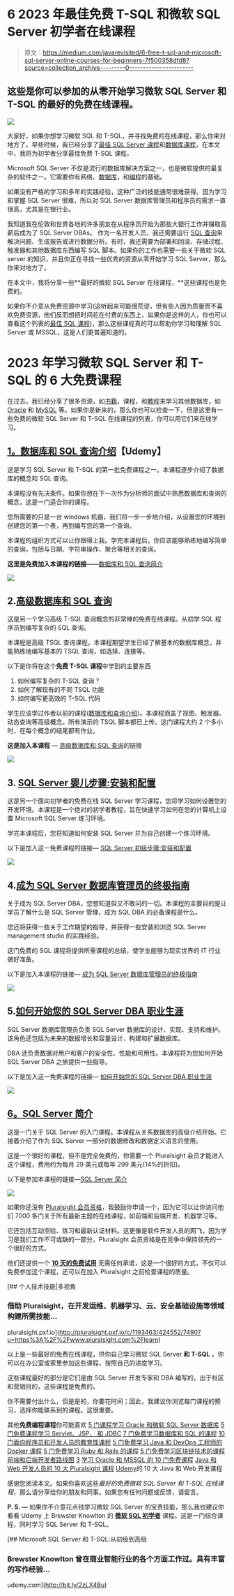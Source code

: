 # 6 2023 年最佳免费 T-SQL 和微软 SQL Server 初学者在线课程

> 原文：<https://medium.com/javarevisited/6-free-t-sql-and-microsoft-sql-server-online-courses-for-beginners-7f500358dfd8?source=collection_archive---------0----------------------->

## 这些是你可以参加的从零开始学习微软 SQL Server 和 T-SQL 的最好的免费在线课程。

[![](img/46c9295132b253725cbbf246c7f059d1.png)](http://bit.ly/2BQuq2O)

大家好，如果你想学习微软 SQL 和 T-SQL，并寻找免费的在线课程，那么你来对地方了。早些时候，我已经分享了[最佳 SQL Server 课程](https://javarevisited.blogspot.com/2020/02/top-5-courses-to-learn-microsoft-sql-server-mssql.html)和[数据库课程](/hackernoon/top-5-sql-and-database-courses-to-learn-online-48424533ac61)，在本文中，我将为初学者分享最佳免费 T-SQL 课程。

Microsoft SQL Server 不仅是流行的数据库解决方案之一，也是微软提供的最复杂的软件之一。它需要你有网络、[数据库](https://javarevisited.blogspot.com/2018/05/top-5-sql-and-database-courses-to-learn-online.html)，和[编程](https://javarevisited.blogspot.com/2014/01/10-tips-to-improve-programming-skill-become-better-programmer.html)的基础。

如果没有严格的学习和多年的实践经验，这种广泛的技能通常很难获得。因为学习和掌握 SQL Server 很难，所以对 SQL Server 数据库管理员和程序员的需求一直很高，尤其是在银行业。

我知道我在伦敦和世界各地的许多朋友在从程序员开始为那些大银行工作并赚取高薪后成为了 SQL Server DBAs。
作为一名开发人员，我还需要运行 [SQL 查询](https://javarevisited.blogspot.com/2017/01/a-better-way-to-write-sql-queries.html)来解决问题、生成报告或进行数据分析。有时，我还需要为部署和回滚、存储过程、触发器和其他数据库东西编写 SQL 脚本。如果你的工作也需要一些关于微软 SQL server 的知识，并且你正在寻找一些优秀的资源从零开始学习 SQL Server，那么你来对地方了。

在本文中，我将分享一些**最好的微软 SQL Server 在线课程，**这些课程也是免费的。

如果你不介意从免费资源中学习(这听起来可能很荒谬，但有些人因为质量而不喜欢免费资源，他们反而想把时间花在付费的东西上，如果你是这样的人，你也可以查看这个列表的[最佳 SQL 课程](https://javarevisited.blogspot.com/2018/05/top-5-sql-and-database-courses-to-learn-online.html))，那么这些课程真的可以帮助你学习和理解 SQL Server 或 MSSQL，这是人们更普遍知道的。

# 2023 年学习微软 SQL Server 和 T-SQL 的 6 大免费课程

在过去，我已经分享了很多资源，如[书籍](https://javarevisited.blogspot.com/2018/07/top-5-advanced-sql-books-for.html)，课程，和[教程](https://javarevisited.blogspot.com/2015/11/2nd-highest-salary-in-oracle-using-rownumber-rank-example.html)来学习其他数据库，如 [Oracle](http://www.java67.com/2018/02/5-free-oracle-and-microsoft-sql-server-online-courses.html) 和 [MySQL](https://javarevisited.blogspot.com/2018/05/top-5-mysql-courses-to-learn-online.html) 等。如果你是新来的，那么你也可以检查一下，但是这里有一些免费的微软 SQL Server 和 T-SQL 在线课程的列表，你可以用它们来在线学习。

## [1。数据库和 SQL 查询介绍](http://bit.ly/2BQuq2O)【Udemy】

这是学习 SQL Server 和 T-SQL 的第一批免费课程之一。本课程逐步介绍了数据库的概念和 SQL 查询。

本课程没有先决条件。如果你想在下一次作为分析师的面试中熟悉数据库和查询的概念，这是一门适合你的课程。

您所需要的只是一台 windows 机器，我们将一步一步地介绍，从设置您的环境到创建您的第一个表，再到编写您的第一个查询。

本课程的组织方式可以让你跟得上我。学完本课程后，你应该能够熟练地编写简单的查询，包括与日期、字符串操作、聚合等相关的查询。

**这里是免费加入本课程的链接**——[数据库和 SQL 查询简介](http://bit.ly/2BQuq2O)

[![](img/83cdf39a2db27b5dfdf709f51fa2d34e.png)](http://bit.ly/2BQuq2O)

## 2.[高级数据库和 SQL 查询](http://bit.ly/2DaX8vH)

这是另一个学习高级 T-SQL 查询概念的非常棒的免费在线课程。从初学 SQL 程序员到编写复杂的 SQL 查询。

本课程是高级 TSQL 查询课程。本课程期望学生已经了解基本的数据库概念，并能熟练地编写基本的 TSQL 查询，如选择、连接等。

以下是你将在这个**免费 T-SQL 课程**中学到的主要东西

1.  如何编写复杂的 T-SQL 查询？
2.  如何了解现有的不同 TSQL 功能
3.  如何编写更高效的 T-SQL 代码

学生应该学过作者以前的课程([数据库和查询介绍](http://bit.ly/2BQuq2O))。本课程涵盖了视图、触发器、动态查询等高级概念。所有演示的 TSQL 脚本都已上传。这门课程大约 2 个多小时，在每个概念的结尾都有作业。

**这是加入本课程** — [高级数据库和 SQL 查询](http://bit.ly/2DaX8vH)的链接

[![](img/1ee7cb53534b70f1a79f11a931f00eb9.png)](http://bit.ly/2DaX8vH)

## 3. [SQL Server 婴儿步骤:安装和配置](https://click.linksynergy.com/fs-bin/click?id=JVFxdTr9V80&subid=0&offerid=323058.1&type=10&tmpid=14538&RD_PARM1=https%3A%2F%2Fwww.udemy.com%2Fsql-server-baby-step%2F)

这是另一个面向初学者的免费在线 SQL Server 学习课程，您将学习如何设置您的开发环境。本课程是一个绝对的初学者教程，旨在快速学习如何在您的计算机上设置 Microsoft SQL Server 练习环境。

学完本课程后，您将知道如何安装 SQL Server 并为自己创建一个练习环境。

以下是加入这一免费课程的链接— [SQL Server 初级步骤:安装和配置](https://click.linksynergy.com/fs-bin/click?id=JVFxdTr9V80&subid=0&offerid=323058.1&type=10&tmpid=14538&RD_PARM1=https%3A%2F%2Fwww.udemy.com%2Fsql-server-baby-step%2F)

[![](img/18a39c23567ad7011d74772600176590.png)](https://click.linksynergy.com/fs-bin/click?id=JVFxdTr9V80&subid=0&offerid=323058.1&type=10&tmpid=14538&RD_PARM1=https%3A%2F%2Fwww.udemy.com%2Fsql-server-baby-step%2F)

## 4.[成为 SQL Server 数据库管理员的终极指南](https://click.linksynergy.com/fs-bin/click?id=JVFxdTr9V80&subid=0&offerid=323058.1&type=10&tmpid=14538&RD_PARM1=https%3A%2F%2Fwww.udemy.com%2Fthe-ultimate-guide-in-becoming-a-sql-server-dba%2F)

关于成为 SQL Server DBA，您想知道但又不敢问的一切。本课程的主要目的是让学员了解什么是 SQL Server 管理，成为 SQL DBA 的必备课程是什么。

您还将获得一些关于工作期望的指导，并获得一些安装和浏览 SQL Server management studio 的实践经验。

这门免费的 SQL 课程将提供所需课程的总结，使学生能够为现实世界的 IT 行业做好准备。

以下是加入本课程的链接— [成为 SQL Server 数据库管理员的终极指南](https://click.linksynergy.com/fs-bin/click?id=JVFxdTr9V80&subid=0&offerid=323058.1&type=10&tmpid=14538&RD_PARM1=https%3A%2F%2Fwww.udemy.com%2Fthe-ultimate-guide-in-becoming-a-sql-server-dba%2F)

[![](img/f57c5fdb86d54f8a375d901676925666.png)](https://click.linksynergy.com/fs-bin/click?id=JVFxdTr9V80&subid=0&offerid=323058.1&type=10&tmpid=14538&RD_PARM1=https%3A%2F%2Fwww.udemy.com%2Fthe-ultimate-guide-in-becoming-a-sql-server-dba%2F)

## 5.[如何开始您的 SQL Server DBA 职业生涯](https://click.linksynergy.com/fs-bin/click?id=JVFxdTr9V80&subid=0&offerid=323058.1&type=10&tmpid=14538&RD_PARM1=https%3A%2F%2Fwww.udemy.com%2Fhow-to-become-a-real-world-sql-server-dba%2F)

SQL Server 数据库管理员负责 SQL Server 数据库的设计、实现、支持和维护。该角色还包括为未来的数据增长和容量设计、构建和扩展数据库。

DBA 还负责数据对用户和客户的安全性、性能和可用性。本课程将为您如何开始 SQL Server DBA 之旅提供一些指导。

以下是加入这一免费课程的链接— [如何开始您的 SQL Server DBA 职业生涯](https://click.linksynergy.com/fs-bin/click?id=JVFxdTr9V80&subid=0&offerid=323058.1&type=10&tmpid=14538&RD_PARM1=https%3A%2F%2Fwww.udemy.com%2Fhow-to-become-a-real-world-sql-server-dba%2F)

[![](img/a446e147f5ac954a2b8ca2e55c580353.png)](https://click.linksynergy.com/fs-bin/click?id=JVFxdTr9V80&subid=0&offerid=323058.1&type=10&tmpid=14538&RD_PARM1=https%3A%2F%2Fwww.udemy.com%2Fhow-to-become-a-real-world-sql-server-dba%2F)

## [6。SQL Server 简介](https://pluralsight.pxf.io/c/1193463/424552/7490?u=https%3A%2F%2Fwww.pluralsight.com%2Fcourses%2Fintro-sql-server)

这是一门关于 SQL Server 的入门课程。本课程从关系数据库的高级介绍开始。它接着介绍了作为 SQL Server 一部分的数据修改和数据定义语言的使用。

这是一个很好的课程，但不是完全免费的，你需要一个 Pluralsight 会员才能进入这个课程，费用约为每月 29 美元或每年 299 美元(14%的折扣)。

以下是参加本课程的链接—[SQL Server 简介](https://pluralsight.pxf.io/c/1193463/424552/7490?u=https%3A%2F%2Fwww.pluralsight.com%2Fcourses%2Fintro-sql-server)

[![](img/0380350517f3dc56d01b3ef0eb5ae1b4.png)](https://pluralsight.pxf.io/c/1193463/424552/7490?u=https%3A%2F%2Fwww.pluralsight.com%2Fcourses%2Fintro-sql-server)

如果你还没有 [Pluralsight 会员资格](http://pluralsight.pxf.io/c/1193463/424552/7490?u=https%3A%2F%2Fwww.pluralsight.com%2Flearn)，我鼓励你申请一个，因为它可以让你访问他们 7000 多门关于所有最新主题的在线课程，如前端和后端开发、机器学习等。

它还包括互动测验、练习和最新认证材料。这更像是软件开发人员的网飞，因为学习是我们工作不可或缺的一部分，Pluralsight 会员资格是在竞争中保持领先的一个很好的方式。

他们还提供一个 [**10 天的免费试用**](http://pluralsight.pxf.io/c/1193463/424552/7490?u=https%3A%2F%2Fwww.pluralsight.com%2Flearn) 无需任何承诺，这是一个很好的方式，不仅可以免费参加这个课程，还可以在加入 Pluralsight 之前检查课程的质量。

[](http://pluralsight.pxf.io/c/1193463/424552/7490?u=https%3A%2F%2Fwww.pluralsight.com%2Flearn) [## 个人技术技能|多视角

### 借助 Pluralsight，在开发运维、机器学习、云、安全基础设施等领域构建所需技能…

pluralsight.pxf.io](http://pluralsight.pxf.io/c/1193463/424552/7490?u=https%3A%2F%2Fwww.pluralsight.com%2Flearn) 

以上是一些最好的免费在线课程，供你自己学习微软 SQL Server **和 T-SQL** 。你可以在办公室或家里参加这些课程，按照自己的进度学习。

这些课程最好的部分是它们是由 SQL Server 开发专家和 DBA 编写的，出于社区和营销目的，这些课程是免费的。

你不需要付出什么，但是是的，你要花时间；因此，我建议你浏览每门课程的预习，选择你能联系到的课程。这很重要。

其他**免费编程课程**你可能喜欢
[5 门课程学习 Oracle 和微软 SQL Server 数据库](http://www.java67.com/2018/02/5-free-oracle-and-microsoft-sql-server-online-courses.html)
[5 门免费课程学习 Servlet、JSP、 和 JDBC](http://www.java67.com/2018/02/5-free-servlet-jsp-and-jdbc-online-courses-for-java-developers.html)
[7 门免费学习数据库和 SQL 的课程](/javarevisited/7-free-courses-to-learn-database-and-sql-for-programmers-and-data-scientist-e7ae19514ed2)
[10 门面向程序员和开发人员的教育性课程](https://javarevisited.blogspot.com/2020/05/top-10-educative-courses-for-programmers.html)
[5 门免费学习 Java 和 DevOps 工程师的 Docker 课程](http://www.java67.com/2018/02/5-free-docker-courses-for-java-and-DevOps-engineers.html)
[5 门免费学习 Ruby 和 Rails 的课程](http://www.java67.com/2018/02/5-free-ruby-and-rails-courses-to-learn-online.html)
[5 门免费学习区块链技术的课程](http://www.java67.com/2018/02/5-free-blockchain-technology-courses.html)
[前端和后端开发者路线图](https://javarevisited.blogspot.com/2019/02/the-2019-web-developer-roadmap.html)
[3](http://www.java67.com/2018/02/3-books-and-courses-to-learn-restful-web-services-with-spring.html)
[学习 Oracle 和 MSSQL 的 10 门免费课程](/javarevisited/top-10-free-courses-to-learn-microsoft-sql-server-and-oracle-database-in-2020-6708afcf4ad7)
[Java 和 Web 开发人员的 10 大 Pluralsight 课程](http://javarevisited.blogspot.sg/2017/12/top-10-pluralsight-courses-java-and-web-developers.html)
[Udemy](http://javarevisited.blogspot.sg/2018/01/top-10-udemy-courses-for-java-and-web-developers.html#axzz5B6EWE6M7)的 10 大 Java 和 Web 开发课程

感谢您阅读本文。如果你喜欢这些*最好的免费微软 SQL Server 和 T-SQL 在线课程*，那么请分享给你的朋友和同事。如果您有任何问题或反馈，请留言。

**P. S. —** 如果你不介意花点钱学习微软 SQL Server 的宝贵技能，那么我也建议你看看 Udemy 上 Brewster Knowlton 的 [**微软 SQL 初学者**](http://bit.ly/2zLX4Bu) 课程。这是一门综合课程，同时学习 SQL Server 和 T-SQL。

[](http://bit.ly/2zLX4Bu) [## Microsoft SQL Server 和 T-SQL:从初级到高级

### Brewster Knowlton 曾在商业智能行业的各个方面工作过。具有丰富的写作经验…

udemy.com](http://bit.ly/2zLX4Bu)
